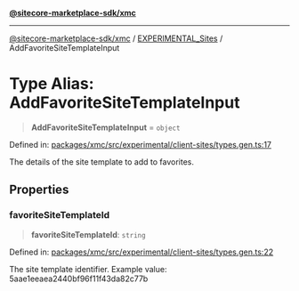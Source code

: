 [**@sitecore-marketplace-sdk/xmc**](../../../../README.md)

***

[@sitecore-marketplace-sdk/xmc](../../../../README.md) / [EXPERIMENTAL\_Sites](../README.md) / AddFavoriteSiteTemplateInput

# Type Alias: AddFavoriteSiteTemplateInput

> **AddFavoriteSiteTemplateInput** = `object`

Defined in: [packages/xmc/src/experimental/client-sites/types.gen.ts:17](https://github.com/Sitecore/marketplace-sdk/blob/main/packages/xmc/src/experimental/client-sites/types.gen.ts#L17)

The details of the site template to add to favorites.

## Properties

### favoriteSiteTemplateId

> **favoriteSiteTemplateId**: `string`

Defined in: [packages/xmc/src/experimental/client-sites/types.gen.ts:22](https://github.com/Sitecore/marketplace-sdk/blob/main/packages/xmc/src/experimental/client-sites/types.gen.ts#L22)

The site template identifier.
Example value: 5aae1eeaea2440bf96f11f43da82c77b
